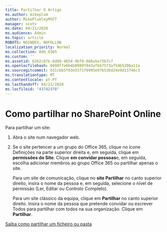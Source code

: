```yaml
---
title: Partilhar O Artigo
ms.author: mikeplum
author: MikePlumleyMSFT
manager: scotv
ms.date: 04/21/2020
ms.audience: Admin
ms.topic: article
ROBOTS: NOINDEX, NOFOLLOW
localization_priority: Normal
ms.collection: Adm_O365
ms.custom: ''
ms.assetid: 62b2c87b-6d09-4654-9bf0-868a5e73b7c7
ms.openlocfilehash: 0498f7e6b4b0989f043afbb7573af54b5206a11a
ms.sourcegitcommit: 631cbb5f03e5371f0995e976536d24e9d13746c3
ms.translationtype: MT
ms.contentlocale: pt-PT
ms.lasthandoff: 04/22/2020
ms.locfileid: "43742378"
---
```

# <a name="how-to-share-in-sharepoint-online"></a>Como partilhar no SharePoint Online

Para partilhar um site:
  
1. Abra o site num navegador web.
    
2. Se o site pertencer a um grupo do Office 365, clique no ícone Definições na parte superior direita e, em seguida, clique em **permissões do Site**. Clique **em convidar pessoas**e, em seguida, escolha adicionar membros ao grupo Office 365 ou partilhar apenas o site. 
    
    Para um site de comunicação, clique no **site Partilhar** no canto superior direito, insira o nome da pessoa e, em seguida, selecione o nível de permissão (Ler, Editar ou Controlo Completo). 
    
    Para um site clássico da equipa, clique em **Partilhar** no canto superior direito. Insira o nome da pessoa que pretende convidar ou escrever Todos para partilhar com todos na sua organização. Clique em **Partilhar**.
    
[Saiba como partilhar um ficheiro ou pasta](https://go.microsoft.com/fwlink/?linkid=511430)
  

